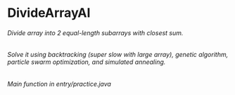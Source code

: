 # DivideArrayAI
###### Divide array into 2 equal-length subarrays with closest sum.
###### Solve it using backtracking (super slow with large array), genetic algorithm, particle swarm optimization, and simulated annealing. 
###### Main function in entry/practice.java
